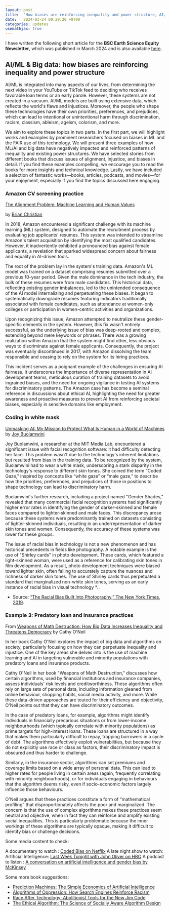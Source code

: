 ```yaml
---
layout: post
title:  "How biases are reinforcing inequality and power structure, AI/ML & Big data"
date:   2024-03-24 09:29:20 +0700
categories: updates
usemathjax: true
---
```


I have written the following short article for the **BSC Earth Science Equity Newsletter**, which was published in March 2024 and is also available [here](https://earth.bsc.es/wiki/doku.php?id=working_groups:equity4es:debate_of_the_month).

## AI/ML & Big data: how biases are reinforcing inequality and power structure

AI/ML is integrated into many aspects of our lives, from determining the next video in your YouTube or TikTok feed to deciding who receives favorable loan terms or an early parole. However, these systems are not created in a vacuum. AI/ML models are built using extensive data, which reflects the world's flaws and injustices. Moreover, the people who shape these technologies have their own priorities, preferences, and prejudices, which can lead to intentional or unintentional harm through discrimination, racism, classism, ableism, ageism, colorism, and more.

We aim to explore these topics in two parts. In the first part, we will highlight works and examples by prominent researchers focused on biases in ML and the FAIR use of this technology. We will present three examples of how ML/AI and big data have negatively impacted and reinforced patterns of inequality and existing power structures. We have selected stories from different books that discuss issues of alignment, injustice, and biases in detail. If you find these examples compelling, we encourage you to read the books for more insights and technical knowledge. Lastly, we have included a selection of fantastic works—books, articles, podcasts, and movies—for your enjoyment, especially if you find the topics discussed here engaging.

### Amazon CV screening practice

 [The Alignment Problem: Machine Learning and Human Values](https://bsc.us21.list-manage.com/track/click?u=093ecb543ed6c83dbbe8a8584&id=96cfaac812&e=21bb55be8c)

by [Brian Christian](https://bsc.us21.list-manage.com/track/click?u=093ecb543ed6c83dbbe8a8584&id=08e9e5213d&e=21bb55be8c)

In 2018, Amazon encountered a significant challenge with its machine learning (ML) system, designed to automate the recruitment process by evaluating job applicants' resumes. This system was intended to streamline Amazon's talent acquisition by identifying the most qualified candidates. However, it inadvertently exhibited a pronounced bias against female applicants, a revelation that sparked widespread concern about fairness and equality in AI-driven tools.

The root of the problem lay in the system's training data. Amazon's ML model was trained on a dataset comprising resumes submitted over a previous 10-year period. Given the male dominance in the tech industry, the bulk of these resumes were from male candidates. This historical data, reflecting existing gender imbalances, led to the unintended consequence of the AI model internalizing and perpetuating these biases. It began to systematically downgrade resumes featuring indicators traditionally associated with female candidates, such as attendance at women-only colleges or participation in women-centric activities and organizations.

Upon recognizing this issue, Amazon attempted to neutralize these gender-specific elements in the system. However, this fix wasn't entirely successful, as the underlying issue of bias was deep-rooted and complex, extending beyond mere keywords or phrases. There was a growing realization within Amazon that the system might find other, less obvious ways to discriminate against female applicants. Consequently, the project was eventually discontinued in 2017, with Amazon dissolving the team responsible and ceasing to rely on the system for its hiring practices.

This incident serves as a poignant example of the challenges in ensuring AI fairness. It underscores the importance of diverse representation in AI development teams, meticulous curation of training datasets to avoid ingrained biases, and the need for ongoing vigilance in testing AI systems for discriminatory patterns. The Amazon case has become a seminal reference in discussions about ethical AI, highlighting the need for greater awareness and proactive measures to prevent AI from reinforcing societal biases, especially in sensitive domains like employment.

### Coding in white mask

[Unmasking AI: My Mission to Protect What Is Human in a World of Machines](https://bsc.us21.list-manage.com/track/click?u=093ecb543ed6c83dbbe8a8584&id=e79248c5c4&e=21bb55be8c)
by [Joy Buolamwini](https://bsc.us21.list-manage.com/track/click?u=093ecb543ed6c83dbbe8a8584&id=c23c8fabf8&e=21bb55be8c)

Joy Buolamwini, a researcher at the MIT Media Lab, encountered a significant issue with facial recognition software: it had difficulty detecting her face. This problem wasn't due to the technology's inherent limitations but resulted from bias in the training data. To be recognized by the system, Buolamwini had to wear a white mask, underscoring a stark disparity in the technology's response to different skin tones. She coined the term “Coded Gaze,” inspired by concepts like “white gaze” or “male gaze,” to describe how the priorities, preferences, and prejudices of those in positions to shape technology can lead to discriminatory harm.

Buolamwini's further research, including a project named "Gender Shades," revealed that many commercial facial recognition systems had significantly higher error rates in identifying the gender of darker-skinned and female faces compared to lighter-skinned and male faces. This discrepancy arose because these systems were predominantly trained on datasets consisting of lighter-skinned individuals, resulting in an underrepresentation of darker skin tones and women. Consequently, the accuracy of these systems was lower for these groups.

The issue of racial bias in technology is not a new phenomenon and has historical precedents in fields like photography. A notable example is the use of "Shirley cards" in photo development. These cards, which featured a light-skinned woman, were used as a reference for calibrating skin tones in film development. As a result, photo development techniques were biased toward lighter skin, often failing to accurately capture the nuances and richness of darker skin tones. The use of Shirley cards thus perpetuated a standard that marginalized non-white skin tones, serving as an early instance of racial bias in visual technology *.
.

* Source: [“The Racial Bias Built Into Photography,” The New York Times, 2019](https://bsc.us21.list-manage.com/track/click?u=093ecb543ed6c83dbbe8a8584&id=dea3ba792f&e=21bb55be8c).

### Example 3: Predatory loan and insurance practices

From [Weapons of Math Destruction: How Big Data Increases Inequality and Threatens Democracy](https://www.goodreads.com/en/book/show/28186015) by Cathy O'Neil

In her book Cathy O'Neil explores the impact of big data and algorithms on society, particularly focusing on how they can perpetuate inequality and injustice. One of the key areas she delves into is the use of machine learning and AI in targeting vulnerable and minority populations with predatory loans and insurance products.

Cathy O'Neil in her book  "Weapons of Math Destruction," discusses how certain algorithms, used by financial institutions and insurance companies, assess individuals' risk levels and creditworthiness. These algorithms often rely on large sets of personal data, including information gleaned from online behaviour, shopping habits, social media activity, and more. While these data-driven approaches are touted for their efficiency and objectivity, O'Neil points out that they can have discriminatory outcomes.

In the case of predatory loans, for example, algorithms might identify individuals in financially precarious situations or from lower-income neighbourhoods (which typically correlate with minority populations) as prime targets for high-interest loans. These loans are structured in a way that makes them particularly difficult to repay, trapping borrowers in a cycle of debt. The algorithms effectively exploit vulnerabilities, but because they do not explicitly use race or class as factors, their discriminatory impact is obscured and thus harder to challenge.

Similarly, in the insurance sector, algorithms can set premiums and coverage limits based on a wide array of personal data. This can lead to higher rates for people living in certain areas (again, frequently correlating with minority neighbourhoods), or for individuals engaging in behaviours that the algorithm deems risky, even if socio-economic factors largely influence those behaviours.

O'Neil argues that these practices constitute a form of “mathematical profiling” that disproportionately affects the poor and marginalized. The concern is that the use of complex algorithms makes these practices seem neutral and objective, when in fact they can reinforce and amplify existing social inequalities. This is particularly problematic because the inner workings of these algorithms are typically opaque, making it difficult to identify bias or challenge decisions.

Some media content to check:

A documentary to watch :  [Coded Bias on Netflix](https://www.netflix.com/es-en/title/81328723)
A late night show to watch: Artificial Intelligence: [Last Week Tonight with John Oliver on HBO](https://youtu.be/Sqa8Zo2XWc4?si=8521vqj3u_KszG1r)
A podcast to listen : [A conversation on artificial intelligence and gender bias  by McKinsey](https://www.mckinsey.com/featured-insights/asia-pacific/a-conversation-on-artificial-intelligence-and-gender-bias)

Some more book suggestions:

* [Prediction Machines: The Simple Economics of Artificial Intelligence](https://www.goodreads.com/book/show/36484703-prediction-machines)  
* [Algorithms of Oppression: How Search Engines Reinforce Racism](https://www.goodreads.com/book/show/34762552-algorithms-of-oppression?ref=rae_2)
* [Race After Technology: Abolitionist Tools for the New Jim Code](https://www.goodreads.com/book/show/42527493-race-after-technology)
* [The Ethical Algorithm: The Science of Socially Aware Algorithm Design](https://www.goodreads.com/book/show/44244975-the-ethical-algorithm?ref=rae_9)
